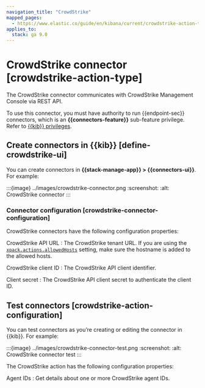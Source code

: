 ```yaml
---
navigation_title: "CrowdStrike"
mapped_pages:
  - https://www.elastic.co/guide/en/kibana/current/crowdstrike-action-type.html
applies_to:
  stack: ga 9.0
---
```


# CrowdStrike connector [crowdstrike-action-type]

The CrowdStrike connector communicates with CrowdStrike Management Console via REST API.

To use this connector, you must have authority to run {{endpoint-sec}} connectors, which is an **{{connectors-feature}}** sub-feature privilege. Refer to [{{kib}} privileges](docs-content://deploy-manage/users-roles/cluster-or-deployment-auth/kibana-privileges.md).


## Create connectors in {{kib}} [define-crowdstrike-ui]

You can create connectors in **{{stack-manage-app}} > {{connectors-ui}}**. For example:

:::{image} ../images/crowdstrike-connector.png
:screenshot:
:alt: CrowdStrike connector
:::

### Connector configuration [crowdstrike-connector-configuration]

CrowdStrike connectors have the following configuration properties:

CrowdStrike API URL
:   The CrowdStrike tenant URL. If you are using the [`xpack.actions.allowedHosts`](/reference/configuration-reference/alerting-settings.md#action-settings) setting, make sure the hostname is added to the allowed hosts.

CrowdStrike client ID
:   The CrowdStrike API client identifier.

Client secret
:   The CrowdStrike API client secret to authenticate the client ID.


## Test connectors [crowdstrike-action-configuration]

You can test connectors as you’re creating or editing the connector in {{kib}}. For example:

:::{image} ../images/crowdstrike-connector-test.png
:screenshot:
:alt: CrowdStrike connector test
:::

The CrowdStrike action has the following configuration properties:

Agent IDs
:   Get details about one or more CrowdStrike agent IDs.
